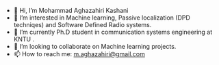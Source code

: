 - 👋 Hi, I’m Mohammad Aghazahiri Kashani
- 👀 I’m interested in Machine learning, Passive localization (DPD techniqes) and Software Defined Radio systems.
- 🌱 I’m currently Ph.D student in communication systems engineering at KNTU .
- 💞️ I’m looking to collaborate on Machine learning projects.
- 📫 How to reach me: m.aghazahiri@gmail.com

<!---
mohmmadd/mohmmadd is a ✨ special ✨ repository because its `README.md` (this file) appears on your GitHub profile.
You can click the Preview link to take a look at your changes.
--->
